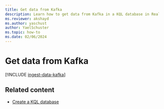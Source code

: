 ```yaml
---
title: Get data from Kafka
description: Learn how to get data from Kafka in a KQL database in Real-Time Analytics.
ms.reviewer: akshayd
ms.author: yaschust
author: YaelSchuster
ms.topic: how-to
ms.date: 02/06/2024
---
```

# Get data from Kafka

[!INCLUDE [ingest-data-kafka](~/../kusto-repo/data-explorer/includes/cross-repo/ingest-data-kafka.md)]

## Related content

* [Create a KQL database](create-database.md)
